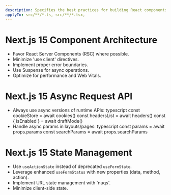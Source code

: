 ```yaml
---
description: Specifies the best practices for building React components within the Next.js 15 App Router structure.
applyTo: src/**/*.ts, src/**/*.tsx,
---
```


# Next.js 15 Component Architecture

- Favor React Server Components (RSC) where possible.
- Minimize 'use client' directives.
- Implement proper error boundaries.
- Use Suspense for async operations.
- Optimize for performance and Web Vitals.

# Next.js 15 Async Request API

- Always use async versions of runtime APIs:
  typescript
  const cookieStore = await cookies()
  const headersList = await headers()
  const { isEnabled } = await draftMode()
- Handle async params in layouts/pages:
  typescript
  const params = await props.params
  const searchParams = await props.searchParams

# Next.js 15 State Management

- Use `useActionState` instead of deprecated `useFormState`.
- Leverage enhanced `useFormStatus` with new properties (data, method, action).
- Implement URL state management with 'nuqs'.
- Minimize client-side state.
